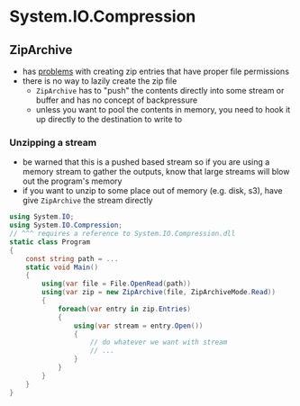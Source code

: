 # System.IO.Compression

## ZipArchive

- has [problems](https://github.com/dotnet/runtime/issues/17912) with creating zip entries that have proper file permissions
- there is no way to lazily create the zip file
  - `ZipArchive` has to "push" the contents directly into some stream or buffer and has no concept of backpressure
  - unless you want to pool the contents in memory, you need to hook it up directly to the destination to write to

### Unzipping a stream
- be warned that this is a pushed based stream so if you are using a memory stream to gather the outputs, know that large streams will blow out the program's memory
- if you want to unzip to some place out of memory (e.g. disk, s3), have give `ZipArchive` the stream directly
```cs
using System.IO;
using System.IO.Compression;
// ^^^ requires a reference to System.IO.Compression.dll
static class Program
{
    const string path = ...
    static void Main()
    {
        using(var file = File.OpenRead(path))
        using(var zip = new ZipArchive(file, ZipArchiveMode.Read))
        {
            foreach(var entry in zip.Entries)
            {
                using(var stream = entry.Open())
                {
                    // do whatever we want with stream
                    // ...
                }
            }
        }
    }
}
```